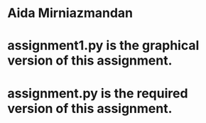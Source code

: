 # Aida Mirniazmandan

# assignment1.py is the graphical version of this assignment.
# assignment.py is the required version of this assignment.
